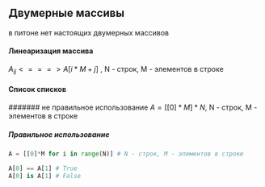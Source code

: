 ## Двумерные массивы
в питоне нет настоящих двумерных массивов
#### Линеаризация массива
$A_{ij} <===> A[i*M+j]$ , N - строк, M - элементов в строке
#### Список списков
####### не правильное использование
$A = [[0]*M]*N$, N - строк, M - элементов в строке
##### Правильное использование
```py
A = [[0]*M for i in range(N)] # N - строк, M - элементов в строке
```
```py
A[0] == A[1] # True
A[0] is A[1] # False
```
